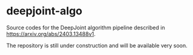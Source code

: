 # deepjoint-algo
Source codes for the DeepJoint algorithm pipeline described in https://arxiv.org/abs/2403.13488v1.

The repository is still under construction and will be available very soon.
